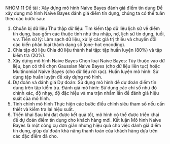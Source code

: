 NHÓM 11
Đề tài : Xây dựng mô hình Naive Bayes đánh giá điểm tín dụng 
Để xây dựng mô hình Naive Bayes đánh giá điểm tín dụng, chúng ta có thể tuân theo các bước sau:

1. Chuẩn bị dữ liệu
Thu thập dữ liệu: Tìm kiếm tập dữ liệu lịch sử về điểm tín dụng, bao gồm các thuộc tính như thu nhập, nợ, lịch sử tín dụng, tuổi, v.v.
Tiền xử lý: Làm sạch dữ liệu, xử lý các giá trị thiếu và chuyển đổi các biến phân loại thành dạng số (one-hot encoding).
2. Chia tập dữ liệu
Chia dữ liệu thành hai tập: tập huấn luyện (80%) và tập kiểm tra (20%).
3. Xây dựng mô hình Naive Bayes
Chọn loại Naive Bayes: Tùy thuộc vào dữ liệu, bạn có thể chọn Gaussian Naive Bayes (cho dữ liệu liên tục) hoặc Multinomial Naive Bayes (cho dữ liệu rời rạc).
Huấn luyện mô hình: Sử dụng tập huấn luyện để xây dựng mô hình.
4. Dự đoán và đánh giá
Dự đoán: Sử dụng mô hình để dự đoán điểm tín dụng trên tập kiểm tra.
Đánh giá mô hình: Sử dụng các chỉ số như độ chính xác, độ nhạy, độ đặc hiệu và ma trận nhầm lẫn để đánh giá hiệu suất của mô hình.
5. Tinh chỉnh mô hình
Thực hiện các bước điều chỉnh siêu tham số nếu cần thiết và kiểm tra lại hiệu suất.
6. Triển khai
Sau khi đạt được kết quả tốt, mô hình có thể được triển khai để dự đoán điểm tín dụng cho khách hàng mới.
Kết luận
Mô hình Naive Bayes là một công cụ đơn giản nhưng hiệu quả cho việc đánh giá điểm tín dụng, giúp dự đoán khả năng thanh toán của khách hàng dựa trên các đặc điểm đã cho.
